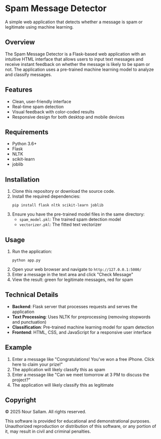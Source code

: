 # Spam Message Detector

A simple web application that detects whether a message is spam or legitimate using machine learning.

## Overview

The Spam Message Detector is a Flask-based web application with an intuitive HTML interface that allows users to input text messages and receive instant feedback on whether the message is likely to be spam or not. The application uses a pre-trained machine learning model to analyze and classify messages.

## Features

- Clean, user-friendly interface
- Real-time spam detection
- Visual feedback with color-coded results
- Responsive design for both desktop and mobile devices

## Requirements

- Python 3.6+
- Flask
- NLTK
- scikit-learn
- joblib

## Installation

1. Clone this repository or download the source code.
2. Install the required dependencies:
   ```
   pip install flask nltk scikit-learn joblib
   ```
3. Ensure you have the pre-trained model files in the same directory:
   - `spam_model.pkl`: The trained spam detection model
   - `vectorizer.pkl`: The fitted text vectorizer

## Usage

1. Run the application:
   ```
   python app.py
   ```
2. Open your web browser and navigate to `http://127.0.0.1:5000/`
3. Enter a message in the text area and click "Check Message"
4. View the result: green for legitimate messages, red for spam

## Technical Details

- **Backend**: Flask server that processes requests and serves the application
- **Text Processing**: Uses NLTK for preprocessing (removing stopwords and punctuation)
- **Classification**: Pre-trained machine learning model for spam detection
- **Frontend**: HTML, CSS, and JavaScript for a responsive user interface

## Example

1. Enter a message like "Congratulations! You've won a free iPhone. Click here to claim your prize!" 
2. The application will likely classify this as spam
3. Enter a message like "Can we meet tomorrow at 3 PM to discuss the project?" 
4. The application will likely classify this as legitimate

## Copyright

© 2025 Nour Sallam. All rights reserved.

This software is provided for educational and demonstrational purposes. Unauthorized reproduction or distribution of this software, or any portion of it, may result in civil and criminal penalties.
